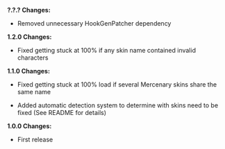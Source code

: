 **?.?.? Changes:**

* Removed unnecessary HookGenPatcher dependency

**1.2.0 Changes:**

* Fixed getting stuck at 100% if any skin name contained invalid characters

**1.1.0 Changes:**

* Fixed getting stuck at 100% load if several Mercenary skins share the same name

* Added automatic detection system to determine with skins need to be fixed (See README for details)

**1.0.0 Changes:**

* First release